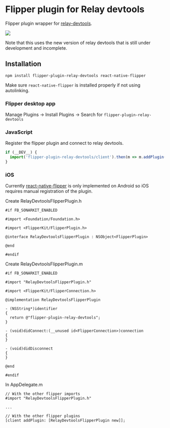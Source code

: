 # Flipper plugin for Relay devtools

Flipper plugin wrapper for [relay-devtools](https://github.com/relayjs/relay-devtools).

![](https://i.imgur.com/BlLx5af.png)

Note that this uses the new version of relay devtools that is still under development and incomplete.

## Installation

```
npm install flipper-plugin-relay-devtools react-native-flipper
```

Make sure `react-native-flipper` is installed properly if not using autolinking.

### Flipper desktop app

Manage Plugins -> Install Plugins -> Search for `flipper-plugin-relay-devtools`

### JavaScript

Register the flipper plugin and connect to relay devtools.

```js
if (__DEV__) {
  import('flipper-plugin-relay-devtools/client').then(m => m.addPlugin());
}
```

### iOS

Currently [react-native-flipper](https://github.com/facebook/flipper/tree/master/react-native/react-native-flipper) is only implemented on Android so iOS requires manual registration of the plugin.

Create RelayDevtoolsFlipperPlugin.h

```objc
#if FB_SONARKIT_ENABLED

#import <Foundation/Foundation.h>

#import <FlipperKit/FlipperPlugin.h>

@interface RelayDevtoolsFlipperPlugin : NSObject<FlipperPlugin>

@end

#endif
```

Create RelayDevtoolsFlipperPlugin.m

```objc
#if FB_SONARKIT_ENABLED

#import "RelayDevtoolsFlipperPlugin.h"

#import <FlipperKit/FlipperConnection.h>

@implementation RelayDevtoolsFlipperPlugin

- (NSString*)identifier
{
  return @"flipper-plugin-relay-devtools";
}

- (void)didConnect:(__unused id<FlipperConnection>)connection
{
}

- (void)didDisconnect
{
}

@end

#endif
```

In AppDelegate.m

```objc
// With the other flipper imports
#import "RelayDevtoolsFlipperPlugin.h"

...

// With the other flipper plugins
[client addPlugin: [RelayDevtoolsFlipperPlugin new]];
```


